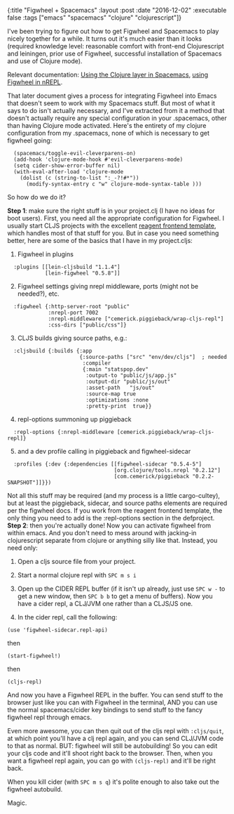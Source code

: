 {:title "Figwheel + Spacemacs"
 :layout :post
 :date "2016-12-02"
 :executable false
 :tags  ["emacs" "spacemacs" "clojure" "clojurescript"]}
 
I've been trying to figure out how to get Figwheel and Spacemacs to play nicely together for a while.  It turns out it's much easier than it looks (required knowledge level: reasonable comfort with front-end Clojurescript and leiningen, prior use of Figwheel, successful installation of Spacemacs and use of Clojure mode).

Relevant documentation: [Using the Clojure layer in Spacemacs](https://github.com/syl20bnr/spacemacs/tree/master/layers/%2Blang/clojure), [using Figwheel in nREPL](https://github.com/bhauman/lein-figwheel/wiki/Using-the-Figwheel-REPL-within-NRepl).

That later document gives a process for integrating Figwheel into Emacs that doesn't seem to work with my Spacemacs stuff. But most of what it says to do isn't actually necessary, and I've extracted from it a method that doesn't actually require any special configuration in your .spacemacs, other than having Clojure mode activated.  Here's the entirety of my clojure configuration from my .spacemacs, none of which is necessary to get figwheel going: 

```
  (spacemacs/toggle-evil-cleverparens-on)
  (add-hook 'clojure-mode-hook #'evil-cleverparens-mode)
  (setq cider-show-error-buffer nil)
  (with-eval-after-load 'clojure-mode
    (dolist (c (string-to-list ":_-?!#*"))
      (modify-syntax-entry c "w" clojure-mode-syntax-table )))
```

So how do we do it?  

**Step 1**: make sure the right stuff is in your project.clj (I have no ideas for boot users).  First, you need all the appropriate configuration for Figwheel. I usually start CLJS projects with the excellent [reagent frontend template](https://github.com/reagent-project/reagent-frontend-template), which handles most of that stuff for you. But in case you need something better, here are some of the basics that I have in my project.cljs: 

1.  Figwheel in plugins

```
  :plugins [[lein-cljsbuild "1.1.4"]
            [lein-figwheel "0.5.8"]]
```

2.  Figwheel settings giving nrepl middleware, ports (might not be needed?), etc.

```
  :figwheel {:http-server-root "public"
             :nrepl-port 7002
             :nrepl-middleware ["cemerick.piggieback/wrap-cljs-repl"]
             :css-dirs ["public/css"]}
```

3.  CLJS builds giving source paths, e.g.:

```
  :cljsbuild {:builds {:app
                       {:source-paths ["src" "env/dev/cljs"]  ; needed
                        :compiler
                        {:main "statspop.dev"
                         :output-to "public/js/app.js"
                         :output-dir "public/js/out"
                         :asset-path   "js/out"
                         :source-map true
                         :optimizations :none
                         :pretty-print  true}}

```

4.  repl-options summoning up piggieback
```
  :repl-options {:nrepl-middleware [cemerick.piggieback/wrap-cljs-repl]}

```

5.  and a dev profile calling in piggieback and figwheel-sidecar

```
  :profiles {:dev {:dependencies [[figwheel-sidecar "0.5.4-5"]
                                  [org.clojure/tools.nrepl "0.2.12"]
                                  [com.cemerick/piggieback "0.2.2-SNAPSHOT"]]}})
```

Not all this stuff may be required (and my process is a little cargo-cultey), but at least the piggieback, sidecar, and source paths elements are required per the figwheel docs. If you work from the reagent frontend template, the only thing you need to add is the :repl-options section in the defproject. 
**Step 2**: then you're actually done!  Now you can activate figwheel from within emacs.  And you don't need to mess around with jacking-in clojurescript separate from clojure or anything silly like that.  Instead, you need only: 

1.  Open a cljs source file from your project.

2.  Start a normal clojure repl with `SPC m s i` 

3.  Open up the CIDER REPL buffer (if it isn't up already, just use `SPC w -` to get a new window, then `SPC b b` to get a menu of buffers).  Now you have a cider repl, a CLJ/JVM one rather than a CLJS/JS one.

4.  In the cider repl, call the following: 

`(use 'figwheel-sidecar.repl-api)`

then

`(start-figwheel!)`

then

`(cljs-repl)`

And now you have a Figwheel REPL in the buffer.  You can send stuff to the browser just like you can with Figwheel in the terminal, AND you can use the normal spacemacs/cider key bindings to send stuff to the fancy figwheel repl through emacs. 

Even more awesome, you can then quit out of the cljs repl with `:cljs/quit`, at which point you'll have a clj repl again, and you can send CLJ/JVM code to that as normal.  BUT: figwheel will still be autobuilding!  So you can edit your cljs code and it'll shoot right back to the browser.  Then, when you want a figwheel repl again, you can go with `(cljs-repl)` and it'll be right back.

When you kill cider (with `SPC m s q`) it's polite enough to also take out the figwheel autobuild. 

Magic. 
